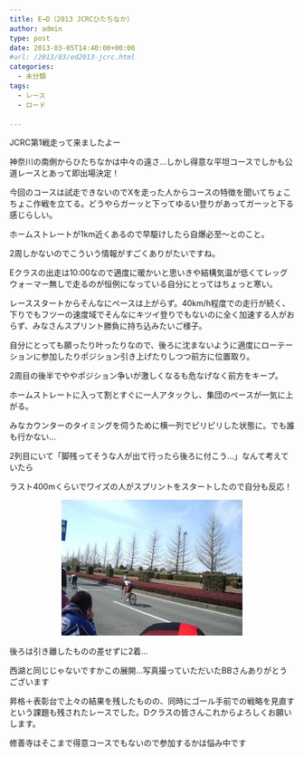 ```yaml
---
title: E→D（2013 JCRCひたちなか）
author: admin
type: post
date: 2013-03-05T14:40:00+00:00
#url: /2013/03/ed2013-jcrc.html
categories:
  - 未分類
tags:
  - レース
  - ロード

---
```

JCRC第1戦走って来ましたよー

神奈川の南側からひたちなかは中々の遠さ…しかし得意な平坦コースでしかも公道レースとあって即出場決定！

今回のコースは試走できないのでXを走った人からコースの特徴を聞いてちょこちょこ作戦を立てる。どうやらガーッと下ってゆるい登りがあってガーッと下る感じらしい。

ホームストレートが1km近くあるので早駆けしたら自爆必至～とのこと。

2周しかないのでこういう情報がすごくありがたいですね。

Eクラスの出走は10:00なので適度に暖かいと思いきや結構気温が低くてレッグウォーマー無しで走るのが恒例になっている自分にとってはちょっと寒い。

レーススタートからそんなにペースは上がらず。40km/h程度での走行が続く、下りでもフツーの速度域でそんなにキツイ登りでもないのに全く加速する人がおらず、みなさんスプリント勝負に持ち込みたいご様子。

自分にとっても願ったり叶ったりなので、後ろに沈まないように適度にローテーションに参加したりポジション引き上げたりしつつ前方に位置取り。

2周目の後半でややポジション争いが激しくなるも危なげなく前方をキープ。

ホームストレートに入って割とすぐに一人アタックし、集団のペースが一気に上がる。

みなカウンターのタイミングを伺うために横一列でピリピリした状態に。でも誰も行かない…

2列目にいて「脚残ってそうな人が出て行ったら後ろに付こう…」なんて考えていたら

ラスト400mくらいでワイズの人がスプリントをスタートしたので自分も反応！



<div class="separator" style="clear: both; text-align: center;">
  <a href="1297757151_138.jpg" imageanchor="1" style="margin-left: 1em; margin-right: 1em;"><img border="0" src="1297757151_138.jpg" height="240" width="320" /></a>
</div>

後ろは引き離したものの差せずに2着…

西湖と同じじゃないですかこの展開…写真撮っていただいたBBさんありがとうございます

昇格＋表彰台で上々の結果を残したものの、同時にゴール手前での戦略を見直すという課題も残されたレースでした。Dクラスの皆さんこれからよろしくお願いします。

修善寺はそこまで得意コースでもないので参加するかは悩み中です

